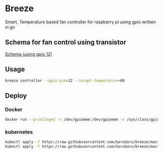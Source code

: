 # Breeze

Smart, Temperature based fan controller for raspberry pi using gpio written in go

## Schema for fan control using transistor 
[Schema (using gpio 12)](https://4.bp.blogspot.com/-iiFMc_3jrdU/XGDhy20-EbI/AAAAAAAAAlc/wJ_u3oXGZqkkS8kh9VBjhQdyrmaXKpRdQCK4BGAYYCw/s1600/gpio-fan.png)

## Usage

```bash
breeze controller --gpio-pin=12 --target-temperature=60
```

## Deploy 

### Docker
```bash
docker run --privileged -v /dev/gpiomem:/dev/gpiomem -v /sys/class/gpio:/sys/class/gpio garugaru/breeze:arm-latest controller 
```

### kubernetes
```bash
kubectl apply -f https://raw.githubusercontent.com/GaruGaru/breeze/master/kubernetes/0_namespace.yml
kubectl apply -f https://raw.githubusercontent.com/GaruGaru/breeze/master/kubernetes/1_deployment.yml
```



 